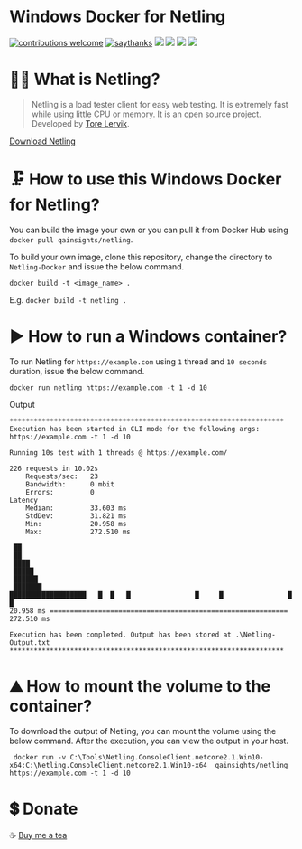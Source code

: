 # Windows Docker for Netling

[![contributions welcome](https://img.shields.io/badge/contributions-welcome-1EAEDB)]()
[![saythanks](https://img.shields.io/badge/say-thanks-1EAEDB.svg)](https://saythanks.io/to/catch.nkn%40gmail.com)
[![](https://img.shields.io/badge/license-MIT-0a0a0a.svg?style=flat&colorA=1EAEDB)](https://qainsights.com)
[![](https://img.shields.io/badge/%E2%9D%A4-QAInsights-0a0a0a.svg?style=flat&colorA=1EAEDB)](https://qainsights.com)
[![](https://img.shields.io/badge/%E2%9D%A4-YouTube%20Channel-0a0a0a.svg?style=flat&colorA=1EAEDB)](https://www.youtube.com/user/QAInsights?sub_confirmation=1)
[![](https://img.shields.io/badge/donate-paypal-1EAEDB)](https://www.paypal.com/paypalme/NAVEENKUMARN)

# 🙋‍♂️ What is Netling?

> Netling is a load tester client for easy web testing. It is extremely fast while using little CPU or memory. It is an open source project. Developed by [Tore Lervik](https://github.com/hallatore/Netling).

[Download Netling](https://github.com/hallatore/Netling)

# 🗜 How to use this Windows Docker for Netling?

You can build the image your own or you can pull it from Docker Hub using `docker pull qainsights/netling`.

To build your own image, clone this repository, change the directory to `Netling-Docker` and issue the below command.

```
docker build -t <image_name> .
```
E.g. `docker build -t netling .`

# ▶ How to run a Windows container?

To run Netling for `https://example.com` using `1` thread and `10 seconds` duration, issue the below command.

```
docker run netling https://example.com -t 1 -d 10
```

Output
```
********************************************************************
Execution has been started in CLI mode for the following args: https://example.com -t 1 -d 10

Running 10s test with 1 threads @ https://example.com/

226 requests in 10.02s
    Requests/sec:   23
    Bandwidth:      0 mbit
    Errors:         0
Latency
    Median:         33.603 ms
    StdDev:         31.821 ms
    Min:            20.958 ms
    Max:            272.510 ms

 ██
 ██
 ████
 █████
 ██████
 ███████
███████████████████   █  █   █                █     █                █         █
20.958 ms =========================================================== 272.510 ms

Execution has been completed. Output has been stored at .\Netling-Output.txt
********************************************************************
```

# ⛰ How to mount the volume to the container?

To download the output of Netling, you can mount the volume using the below command. After the execution, you can view the output in your host.

```
 docker run -v C:\Tools\Netling.ConsoleClient.netcore2.1.Win10-x64:C:\Netling.ConsoleClient.netcore2.1.Win10-x64  qainsights/netling https://example.com -t 1 -d 10
```

# 💲 Donate
☕ <a target="_blank" href="https://www.buymeacoffee.com/qainsights">Buy me a tea</a>
